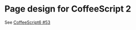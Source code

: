 # Page design for CoffeeScript 2

See [CoffeeScript6 #53](https://github.com/coffeescript6/discuss/issues/53)